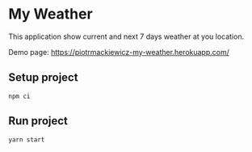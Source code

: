 # My Weather
This application show current and next 7 days weather at you location.

Demo page: https://piotrmackiewicz-my-weather.herokuapp.com/

## Setup project

```
npm ci
```

## Run project

```
yarn start
```
